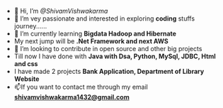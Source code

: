 - 👋 Hi, I’m *@ShivamVishwakarma*
- 👀 I’m vey passionate and interested in exploring **coding** stuffs journey......
- 🌱 I’m currently learning **Bigdata Hadoop and Hibernate**
- My next jump will be **.Net Framework and next AWS**
- 💞️ I’m looking to contribute in open source and other big projects
- Till now I have done with **Java with Dsa, Python, MySql, JDBC, Html and css**
- I have made 2 projects **Bank Application, Department of Library Website**
- 📫If you want to contact me through my email **shivamvishwakarma1432@gmail.com**

<!---
--->
